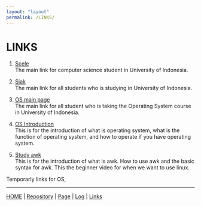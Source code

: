 ```yaml
---
layout: "layout"
permalink: /LINKS/
---
```


# LINKS

1. [Scele](https://scele.cs.ui.ac.id/)<br>
The main link for computer science student in University of Indonesia.

2. [Siak](https://academic.ui.ac.id/main/Welcome/)<br>
The main link for all students who is studying in University of Indonesia.

3. [OS main page](https://os.vlsm.org/)<br>
The main link for all student who is taking the Operating System course in University of Indonesia.

4. [OS Introduction](https://www.youtube.com/watch?v=fkGCLIQx1MI)<br>
This is for the introduction of what is operating system, what is the function of operating system, and how to operate if you have operating system.

5. [Study awk](https://www.youtube.com/watch?v=9YOZmI-zWok)<br>
This is for the introduction of what is awk. How to use awk and the basic syntax for awk. This the beginner video for when we want to use linux.

Temporarly links for OS,

---

[HOME](.) | [Repository](https://github.com/ezekielnicholas/os212) | [Page](https://ezekielnicholas.github.io/os212/) | [Log](https://github.com/ezekielnicholas/os212/blob/master/TXT/mylog.txt) | [Links](LINKS/)
